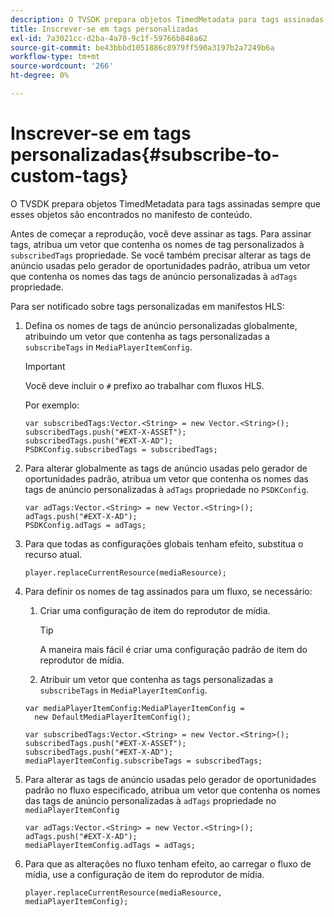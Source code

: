 ```yaml
---
description: O TVSDK prepara objetos TimedMetadata para tags assinadas sempre que esses objetos são encontrados no manifesto de conteúdo.
title: Inscrever-se em tags personalizadas
exl-id: 7a3021cc-d2ba-4a70-9c1f-59766b848a62
source-git-commit: be43bbbd1051886c8979ff590a3197b2a7249b6a
workflow-type: tm+mt
source-wordcount: '266'
ht-degree: 0%

---
```


# Inscrever-se em tags personalizadas{#subscribe-to-custom-tags}

O TVSDK prepara objetos TimedMetadata para tags assinadas sempre que esses objetos são encontrados no manifesto de conteúdo.

Antes de começar a reprodução, você deve assinar as tags.
Para assinar tags, atribua um vetor que contenha os nomes de tag personalizados à `subscribedTags` propriedade. Se você também precisar alterar as tags de anúncio usadas pelo gerador de oportunidades padrão, atribua um vetor que contenha os nomes das tags de anúncio personalizadas à `adTags` propriedade.

Para ser notificado sobre tags personalizadas em manifestos HLS:

1. Defina os nomes de tags de anúncio personalizadas globalmente, atribuindo um vetor que contenha as tags personalizadas a `subscribeTags` in `MediaPlayerItemConfig`.

   >[!IMPORTANT]
   >
   >Você deve incluir o `#` prefixo ao trabalhar com fluxos HLS.

   Por exemplo:

   ```
   var subscribedTags:Vector.<String> = new Vector.<String>(); 
   subscribedTags.push("#EXT-X-ASSET"); 
   subscribedTags.push("#EXT-X-AD"); 
   PSDKConfig.subscribedTags = subscribedTags;
   ```

1. Para alterar globalmente as tags de anúncio usadas pelo gerador de oportunidades padrão, atribua um vetor que contenha os nomes das tags de anúncio personalizadas à `adTags` propriedade no `PSDKConfig`.

   ```
   var adTags:Vector.<String> = new Vector.<String>(); 
   adTags.push("#EXT-X-AD"); 
   PSDKConfig.adTags = adTags; 
   ```

1. Para que todas as configurações globais tenham efeito, substitua o recurso atual.

   ```
   player.replaceCurrentResource(mediaResource);
   ```

1. Para definir os nomes de tag assinados para um fluxo, se necessário:
   1. Criar uma configuração de item do reprodutor de mídia.

      >[!TIP]
      >
      >A maneira mais fácil é criar uma configuração padrão de item do reprodutor de mídia.

   1. Atribuir um vetor que contenha as tags personalizadas a `subscribeTags` in `MediaPlayerItemConfig`.

   ```
   var mediaPlayerItemConfig:MediaPlayerItemConfig =  
     new DefaultMediaPlayerItemConfig(); 
   
   var subscribedTags:Vector.<String> = new Vector.<String>(); 
   subscribedTags.push("#EXT-X-ASSET"); 
   subscribedTags.push("#EXT-X-AD"); 
   mediaPlayerItemConfig.subscribeTags = subscribedTags;
   ```

1. Para alterar as tags de anúncio usadas pelo gerador de oportunidades padrão no fluxo especificado, atribua um vetor que contenha os nomes das tags de anúncio personalizadas à `adTags` propriedade no `mediaPlayerItemConfig`

   ```
   var adTags:Vector.<String> = new Vector.<String>(); 
   adTags.push("#EXT-X-AD"); 
   mediaPlayerItemConfig.adTags = adTags;
   ```

1. Para que as alterações no fluxo tenham efeito, ao carregar o fluxo de mídia, use a configuração de item do reprodutor de mídia.

   ```
   player.replaceCurrentResource(mediaResource, mediaPlayerItemConfig);
   ```
